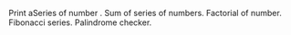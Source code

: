 
<RECURSION>

Print aSeries of number .
Sum of series of numbers.
Factorial of number.
Fibonacci series.
Palindrome checker. 
  
